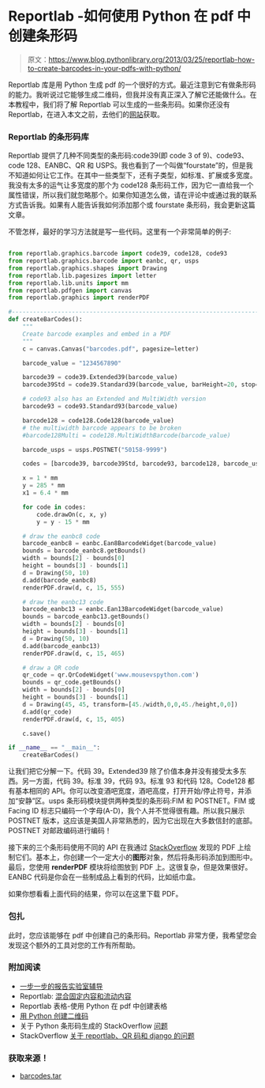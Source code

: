# Reportlab -如何使用 Python 在 pdf 中创建条形码

> 原文：<https://www.blog.pythonlibrary.org/2013/03/25/reportlab-how-to-create-barcodes-in-your-pdfs-with-python/>

Reportlab 库是用 Python 生成 pdf 的一个很好的方式。最近注意到它有做条形码的能力。我听说过它能够生成二维码，但我并没有真正深入了解它还能做什么。在本教程中，我们将了解 Reportlab 可以生成的一些条形码。如果你还没有 Reportlab，在进入本文之前，去他们的[网站](http://www.reportlab.com/)获取。

### Reportlab 的条形码库

Reportlab 提供了几种不同类型的条形码:code39(即 code 3 of 9)、code93、code 128、EANBC、QR 和 USPS。我也看到了一个叫做“fourstate”的，但是我不知道如何让它工作。在其中一些类型下，还有子类型，如标准、扩展或多宽度。我没有太多的运气让多宽度的那个为 code128 条形码工作，因为它一直给我一个属性错误，所以我们就忽略那个。如果你知道怎么做，请在评论中或通过我的联系方式告诉我。如果有人能告诉我如何添加那个或 fourstate 条形码，我会更新这篇文章。

不管怎样，最好的学习方法就是写一些代码。这里有一个非常简单的例子:

```py

from reportlab.graphics.barcode import code39, code128, code93
from reportlab.graphics.barcode import eanbc, qr, usps
from reportlab.graphics.shapes import Drawing 
from reportlab.lib.pagesizes import letter
from reportlab.lib.units import mm
from reportlab.pdfgen import canvas
from reportlab.graphics import renderPDF

#----------------------------------------------------------------------
def createBarCodes():
    """
    Create barcode examples and embed in a PDF
    """
    c = canvas.Canvas("barcodes.pdf", pagesize=letter)

    barcode_value = "1234567890"

    barcode39 = code39.Extended39(barcode_value)
    barcode39Std = code39.Standard39(barcode_value, barHeight=20, stop=1)

    # code93 also has an Extended and MultiWidth version
    barcode93 = code93.Standard93(barcode_value)

    barcode128 = code128.Code128(barcode_value)
    # the multiwidth barcode appears to be broken 
    #barcode128Multi = code128.MultiWidthBarcode(barcode_value)

    barcode_usps = usps.POSTNET("50158-9999")

    codes = [barcode39, barcode39Std, barcode93, barcode128, barcode_usps]

    x = 1 * mm
    y = 285 * mm
    x1 = 6.4 * mm

    for code in codes:
        code.drawOn(c, x, y)
        y = y - 15 * mm

    # draw the eanbc8 code
    barcode_eanbc8 = eanbc.Ean8BarcodeWidget(barcode_value)
    bounds = barcode_eanbc8.getBounds()
    width = bounds[2] - bounds[0]
    height = bounds[3] - bounds[1]
    d = Drawing(50, 10)
    d.add(barcode_eanbc8)
    renderPDF.draw(d, c, 15, 555)

    # draw the eanbc13 code
    barcode_eanbc13 = eanbc.Ean13BarcodeWidget(barcode_value)
    bounds = barcode_eanbc13.getBounds()
    width = bounds[2] - bounds[0]
    height = bounds[3] - bounds[1]
    d = Drawing(50, 10)
    d.add(barcode_eanbc13)
    renderPDF.draw(d, c, 15, 465)

    # draw a QR code
    qr_code = qr.QrCodeWidget('www.mousevspython.com')
    bounds = qr_code.getBounds()
    width = bounds[2] - bounds[0]
    height = bounds[3] - bounds[1]
    d = Drawing(45, 45, transform=[45./width,0,0,45./height,0,0])
    d.add(qr_code)
    renderPDF.draw(d, c, 15, 405)

    c.save()

if __name__ == "__main__":
    createBarCodes()

```

让我们把它分解一下。代码 39。Extended39 除了价值本身并没有接受太多东西。另一方面，代码 39。标准 39，代码 93。标准 93 和代码 128。Code128 都有基本相同的 API。你可以改变酒吧宽度，酒吧高度，打开开始/停止符号，并添加“安静”区。usps 条形码模块提供两种类型的条形码:FIM 和 POSTNET。FIM 或 Facing ID 标志只编码一个字母(A-D)，我个人并不觉得很有趣。所以我只展示 POSTNET 版本，这应该是美国人非常熟悉的，因为它出现在大多数信封的底部。POSTNET 对邮政编码进行编码！

接下来的三个条形码使用不同的 API 在我通过 [StackOverflow](http://stackoverflow.com/questions/13129015/generate-multiple-qr-codes-in-one-pdf-file-using-reportlab-and-django-framework) 发现的 PDF 上绘制它们。基本上，你创建一个一定大小的**图形**对象，然后将条形码添加到图形中。最后，您使用 **renderPDF** 模块将绘图放到 PDF 上。这很复杂，但是效果很好。EANBC 代码是你会在一些制成品上看到的代码，比如纸巾盒。

如果你想看看上面代码的结果，你可以在这里下载 PDF。

### 包扎

此时，您应该能够在 pdf 中创建自己的条形码。Reportlab 非常方便，我希望您会发现这个额外的工具对您的工作有所帮助。

### 附加阅读

*   [一步一步的报告实验室辅导](https://www.blog.pythonlibrary.org/2010/03/08/a-simple-step-by-step-reportlab-tutorial/)
*   Reportlab: [混合固定内容和流动内容](https://www.blog.pythonlibrary.org/2012/06/27/reportlab-mixing-fixed-content-and-flowables/)
*   Reportlab 表格-使用 Python 在 pdf 中创建表格
*   [用 Python 创建二维码](https://www.blog.pythonlibrary.org/2012/05/18/creating-qr-codes-with-python/)
*   关于 Python 条形码生成的 StackOverflow [问题](http://stackoverflow.com/questions/2179269/python-barcode-generation-library)
*   StackOverflow [关于 reportlab、QR 码和 django 的问题](http://stackoverflow.com/questions/13129015/generate-multiple-qr-codes-in-one-pdf-file-using-reportlab-and-django-framework)

### 获取来源！

*   [barcodes.tar](https://www.blog.pythonlibrary.org/wp-content/uploads/2013/03/barcodes.tar)